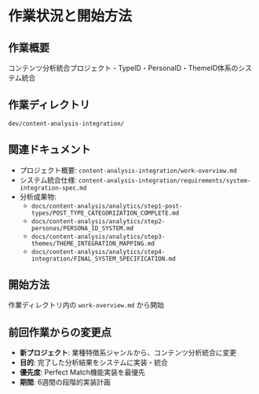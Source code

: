 # 作業状況と開始方法

## 作業概要
コンテンツ分析統合プロジェクト - TypeID・PersonaID・ThemeID体系のシステム統合

## 作業ディレクトリ
`dev/content-analysis-integration/`

## 関連ドキュメント
- プロジェクト概要: `content-analysis-integration/work-overview.md`
- システム統合仕様: `content-analysis-integration/requirements/system-integration-spec.md`
- 分析成果物: 
  - `docs/content-analysis/analytics/step1-post-types/POST_TYPE_CATEGORIZATION_COMPLETE.md`
  - `docs/content-analysis/analytics/step2-personas/PERSONA_ID_SYSTEM.md`
  - `docs/content-analysis/analytics/step3-themes/THEME_INTEGRATION_MAPPING.md`
  - `docs/content-analysis/analytics/step4-integration/FINAL_SYSTEM_SPECIFICATION.md`

## 開始方法
作業ディレクトリ内の `work-overview.md` から開始

## 前回作業からの変更点
- **新プロジェクト**: 業種特徴系ジャンルから、コンテンツ分析統合に変更
- **目的**: 完了した分析結果をシステムに実装・統合
- **優先度**: Perfect Match機能実装を最優先
- **期間**: 6週間の段階的実装計画